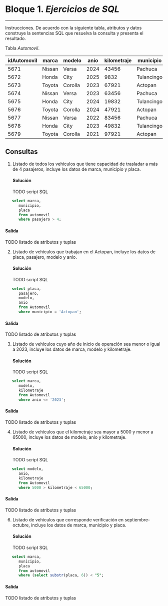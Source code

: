 # Bloque 1. *Ejercicios de SQL*
_______________________________

Instrucciones. De acuerdo con la siguiente tabla, atributos y datos construye la sentencias SQL que resuelva la consulta y presenta el resultado.

Tabla *Automovil*.

| idAutomovil | marca | modelo | anio | kilometraje | municipio | pasajero | placa |
| --------- | --------- | --------- | --------- | --------- | --------- | --------- | --------- |
| 5671 | Nissan | Versa | 2024 | 43456 | Pachuca | 4 | HJC123E |
| 5672 | Honda| City | 2025 | 9832 | Tulancingo | 5 | HJC124E |
| 5673 | Toyota | Corolla | 2023 | 67921 | Actopan| 3 | HJC125E |
| 5674 | Nissan | Versa | 2023 | 63456 | Pachuca | 4 | HJC126E |
| 5675 | Honda| City | 2024 | 19832 | Tulancingo | 4 | HJC133E |
| 5676 | Toyota | Corolla | 2024 | 47921 | Actopan| 5 | HJC133E |
| 5677 | Nissan | Versa | 2022 | 83456 | Pachuca | 4 | HJC223E |
| 5678 | Honda| City | 2023 | 49832 | Tulancingo | 5 | HJC223E |
| 5679 | Toyota | Corolla | 2021 | 97921 | Actopan| 3 | HJC223E |

Consultas
---------------
1. Listado de todos los vehículos que tiene capacidad de trasladar a más de 4 pasajeros, incluye los datos de marca, municipio y placa.
   #### Solución
   TODO script SQL
```sql
   select marca,
      municipio,
      placa
      from automovil
      where pasajero > 4;

```
   #### Salida
   TODO listado de atributos y tuplas
   
2. Listado de vehículos que trabajan en el Actopan, incluye los datos de placa, pasajero, modelo y anio.
   #### Solución
   TODO script SQL
```sql
   select placa,
      pasajero,
      modelo,
      anio
      from Automovil
      where municipio = 'Actopan';

```
   #### Salida
   TODO listado de atributos y tuplas
   
3. Listado de vehículos cuyo año de inicio de operación sea menor o igual a 2023, incluye los datos de marca, modelo y kilometraje.
   #### Solución
   TODO script SQL
```sql
   select marca,
      modelo,
      kilometraje
      from Automovil
      where anio <= '2023';

```
   #### Salida
   TODO listado de atributos y tuplas
   
4. Listado de vehículos que el kilometraje sea mayor a 5000 y menor a 65000, incluye los datos de modelo, anio y kilometraje.
   #### Solución
   TODO script SQL
```sql
   select modelo,
      anio,
      kilometraje
      from Automovil
      where 5000 > kilometraje < 65000;

```
   #### Salida
   TODO listado de atributos y tuplas

6. Listado de vehículos que corresponde verificación en septiembre-octubre, incluye los datos de marca, municipio y placa.
   #### Solución
   TODO script SQL
```sql
   select marca,
      municipio,
      placa
      from automovil
      where (select substr(placa, 6)) < "5";

```
   #### Salida
   TODO listado de atributos y tuplas
